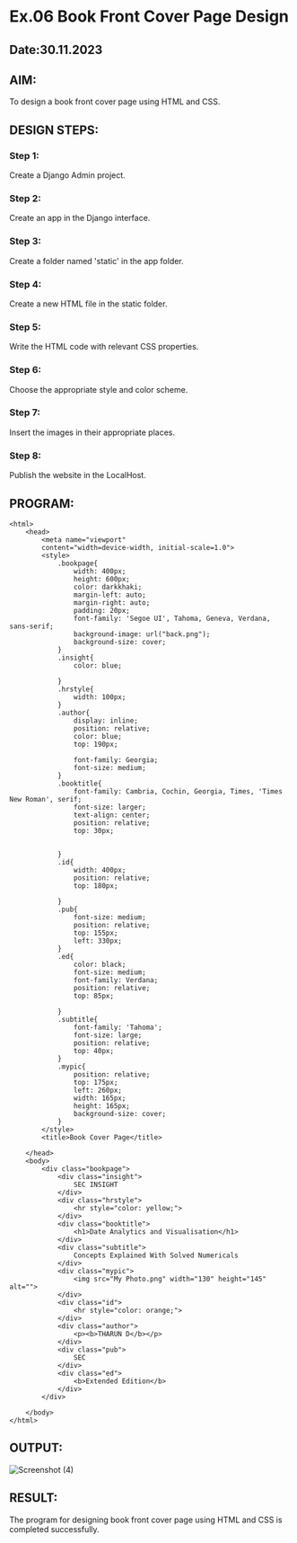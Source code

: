 # Ex.06 Book Front Cover Page Design
## Date:30.11.2023

## AIM:
To design a book front cover page using HTML and CSS.

## DESIGN STEPS:

### Step 1:
Create a Django Admin project.

### Step 2:
Create an app in the Django interface.

### Step 3:
Create a folder named 'static' in the app folder.

### Step 4:
Create a new HTML file in the static folder.

### Step 5:
Write the HTML code with relevant CSS properties.

### Step 6:
Choose the appropriate style and color scheme.

### Step 7:
Insert the images in their appropriate places.

### Step 8:
Publish the website in the LocalHost.

## PROGRAM:
```
<html>
    <head>
        <meta name="viewport"
        content="width=device-width, initial-scale=1.0">
        <style>
            .bookpage{
                width: 400px;
                height: 600px;
                color: darkkhaki;
                margin-left: auto;
                margin-right: auto;
                padding: 20px;
                font-family: 'Segoe UI', Tahoma, Geneva, Verdana, sans-serif;
                background-image: url("back.png");
                background-size: cover;
            }
            .insight{
                color: blue;

            }
            .hrstyle{
                width: 100px;
            }
            .author{
                display: inline;
                position: relative;
                color: blue;
                top: 190px;

                font-family: Georgia;
                font-size: medium;
            }
            .booktitle{
                font-family: Cambria, Cochin, Georgia, Times, 'Times New Roman', serif;
                font-size: larger;
                text-align: center;
                position: relative;
                top: 30px;

            
            }
            .id{
                width: 400px;
                position: relative;
                top: 180px;

            }
            .pub{
                font-size: medium;
                position: relative;
                top: 155px;
                left: 330px;
            }
            .ed{
                color: black;
                font-size: medium;
                font-family: Verdana;
                position: relative;
                top: 85px;

            }
            .subtitle{
                font-family: 'Tahoma';
                font-size: large;
                position: relative;
                top: 40px;
            }
            .mypic{
                position: relative;
                top: 175px;
                left: 260px;
                width: 165px;
                height: 165px;
                background-size: cover;
            }
        </style>
        <title>Book Cover Page</title>

    </head>
    <body>
        <div class="bookpage">
            <div class="insight">
                SEC INSIGHT
            </div>
            <div class="hrstyle">
                <hr style="color: yellow;">
            </div>
            <div class="booktitle">
                <h1>Date Analytics and Visualisation</h1>
            </div>
            <div class="subtitle">
                Concepts Explained With Solved Numericals 
            </div>
            <div class="mypic">
                <img src="My Photo.png" width="130" height="145" alt="">
            </div>
            <div class="id">
                <hr style="color: orange;">
            </div>
            <div class="author">
                <p><b>THARUN D</b></p>
            </div>
            <div class="pub">
                SEC
            </div>
            <div class="ed">
                <b>Extended Edition</b>
            </div>
        </div>

    </body>
</html>
```

## OUTPUT:
![Screenshot (4)](https://github.com/THARUNDT/cover/assets/144871537/392ef6fe-61f9-478a-8705-07ff88842191)


## RESULT:
The program for designing book front cover page using HTML and CSS is completed successfully.
